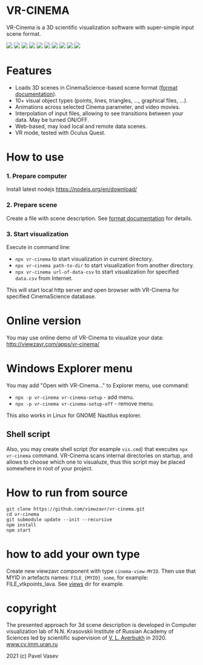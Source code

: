 # VR-CINEMA

VR-Cinema is a 3D scientific visualization software with super-simple input scene format.


![](http://showtime.lact.in/resizer_st/fit/160/160//files/visual/2020-03-12/2020-03-12-at-11-47-04.gif)
![](http://showtime.lact.in/resizer_st/fit/160/160//files/visual/2020-03-12/2020-03-12-at-14-13-10.png)
![](http://showtime.lact.in/resizer_st/fit/160/160//files/visual/2020-03-12/2020-03-12-at-14-24-20.png)
![](http://showtime.lact.in/resizer_st/fit/160/160//files/visual/2020-03-11/2020-03-11-at-14-25-15.png)
![](http://showtime.lact.in/resizer_st/fit/160/160//files/visual/2020-03-11/2020-03-11-at-10-35-30.png)
![](http://showtime.lact.in/resizer_st/fit/160/160//files/visual/2020-03-05/2020-03-05-at-14-16-05.png)
![](http://showtime.lact.in/resizer_st/fit/160/160//files/visual/2020-03-04/2020-03-04-at-13-43-27.png)
![](http://showtime.lact.in/resizer_st/fit/160/160//files/visual/2020-03-02/2020-03-02-at-20-28-43.png)
![](http://showtime.lact.in/resizer_st/fit/160/160//files/visual/2020-03-02/2020-03-02-at-22-47-20.png)
![](http://showtime.lact.in/resizer_st/fit/160/160//files/visual/2020-03-02/2020-03-02-at-20-29-14.png)

# Features

* Loads 3D scenes in CinemaScience-based scene format ([format documentation](format.md)).
* 10+ visual object types (points, lines, triangles, ..., graphical files, ...).
* Animations across selected Cinema parameter, and video movies.
* Interpolation of input files, allowing to see transitions between your data. May be turned ON/OFF.
* Web-based, may load local and remote data scenes.
* VR mode, tested with Oculus Quest.

# How to use

### 1. Prepare computer
Install latest nodejs https://nodejs.org/en/download/

### 2. Prepare scene

Create a file with scene description. See [format documentation](format.md) for details.

### 3. Start visualization

Execute in command line:
* `npx vr-cinema` to start visualization in current directory.
* `npx vr-cinema path-to-dir` to start visualization from another directory.
* `npx vr-cinema url-of-data-csv` to start visualization for specified `data.csv` from Internet.

This will start local http server and open browser with VR-Cinema for specified CinemaScience database.

# Online version

You may use online demo of VR-Cinema to visualize your data: http://viewzavr.com/apps/vr-cinema/

# Windows Explorer menu

You may add "Open with VR-Cinema..." to Explorer menu, use command:
* `npx -p vr-cinema vr-cinema-setup` - add menu.
* `npx -p vr-cinema vr-cinema-setup-off` - remove menu.

This also works in Linux for GNOME Nautilus explorer.

## Shell script
Also, you may create shell script (for example `vis.cmd`) that executes `npx vr-cinema` command.
VR-Cinema scans internal directories on startup, and allows to choose which one to visualuze,
thus this script may be placed somewhere in root of your project.

# How to run from source

```
git clone https://github.com/viewzavr/vr-cinema.git
cd vr-cinema
git submodule update --init --recursive
npm install
npm start
```

# how to add your own type

Create new viewzavr component with type `cinema-view-MYID`.
Then use that MYID in artefacts names: `FILE_{MYID}_some`, for example: FILE_vtkpoints_lava.
See [views](views) dir for example.

# copyright

The presented approach for 3d scene description is developed in Computer visualization lab 
of N.N. Krasovskii Institute of Russian Academy of Sciences led by scientific supervision 
of [V. L. Averbukh](https://www.researchgate.net/profile/Vladimir_Averbukh) in 2020. www.cv.imm.uran.ru

2021 (c) Pavel Vasev
